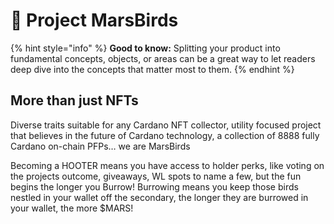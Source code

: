 # 🚀 Project MarsBirds

{% hint style="info" %}
**Good to know:** Splitting your product into fundamental concepts, objects, or areas can be a great way to let readers deep dive into the concepts that matter most to them.
{% endhint %}

## More than just NFTs

Diverse traits suitable for any Cardano NFT collector, utility focused project that believes in the future of Cardano technology, a collection of 8888 fully Cardano on-chain PFPs… we are MarsBirds

Becoming a HOOTER means you have access to holder perks, like voting on the projects outcome, giveaways, WL spots to name a few, but the fun begins the longer you Burrow! Burrowing means you keep those birds nestled in your wallet off the secondary, the longer they are burrowed in your wallet, the more $MARS!
